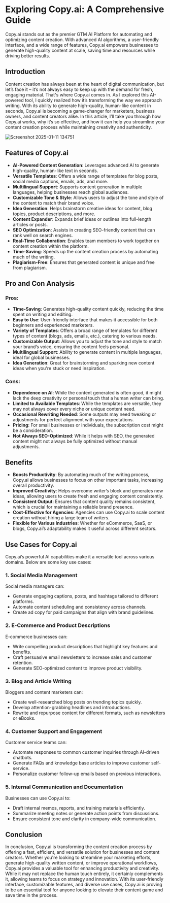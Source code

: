# Exploring Copy.ai: A Comprehensive Guide
Copy.ai stands out as the premier GTM AI Platform for automating and optimizing content creation. With advanced AI algorithms, a user-friendly interface, and a wide range of features, Copy.ai empowers businesses to generate high-quality content at scale, saving time and resources while driving better results.


## Introduction
Content creation has always been at the heart of digital communication, but let’s face it – it’s not always easy to keep up with the demand for fresh, engaging material. That's where Copy.ai comes in. As I explored this AI-powered tool, I quickly realized how it’s transforming the way we approach writing. With its ability to generate high-quality, human-like content in seconds, Copy.ai is becoming a game-changer for marketers, business owners, and content creators alike. In this article, I’ll take you through how Copy.ai works, why it’s so effective, and how it can help you streamline your content creation process while maintaining creativity and authenticity.

![Screenshot 2025-01-11 134751](https://github.com/user-attachments/assets/e657ea45-9eb6-4021-9c6f-2776654a3b81)

## Features of Copy.ai
- **AI-Powered Content Generation**: Leverages advanced AI to generate high-quality, human-like text in seconds.
- **Versatile Templates**: Offers a wide range of templates for blog posts, social media captions, emails, ads, and more.
- **Multilingual Support**: Supports content generation in multiple languages, helping businesses reach global audiences.
- **Customizable Tone & Style**: Allows users to adjust the tone and style of the content to match their brand voice.
- **Idea Generation**: Helps brainstorm creative ideas for content, blog topics, product descriptions, and more.
- **Content Expander**: Expands brief ideas or outlines into full-length articles or posts.
- **SEO Optimization**: Assists in creating SEO-friendly content that can rank well on search engines.
- **Real-Time Collaboration**: Enables team members to work together on content creation within the platform.
- **Time-Saving**: Speeds up the content creation process by automating much of the writing.
- **Plagiarism-Free**: Ensures that generated content is unique and free from plagiarism.

## Pro and Con Analysis

### Pros:
- **Time-Saving**: Generates high-quality content quickly, reducing the time spent on writing and editing.
- **Easy to Use**: User-friendly interface that makes it accessible for both beginners and experienced marketers.
- **Variety of Templates**: Offers a broad range of templates for different types of content (blogs, ads, emails, etc.), catering to various needs.
- **Customizable Output**: Allows you to adjust the tone and style to match your brand’s voice, ensuring the content feels personal.
- **Multilingual Support**: Ability to generate content in multiple languages, ideal for global businesses.
- **Idea Generation**: Great for brainstorming and sparking new content ideas when you're stuck or need inspiration.

### Cons:
- **Dependence on AI**: While the content generated is often good, it might lack the deep creativity or personal touch that a human writer can bring.
- **Limited to Available Templates**: While the templates are versatile, they may not always cover every niche or unique content need.
- **Occasional Rewriting Needed**: Some outputs may need tweaking or adjustments for perfect alignment with your expectations.
- **Pricing**: For small businesses or individuals, the subscription cost might be a consideration.
- **Not Always SEO-Optimized**: While it helps with SEO, the generated content might not always be fully optimized without manual adjustments.

## Benefits
- **Boosts Productivity**: By automating much of the writing process, Copy.ai allows businesses to focus on other important tasks, increasing overall productivity.
- **Improved Creativity**: Helps overcome writer’s block and generates new ideas, allowing users to create fresh and engaging content consistently.
- **Consistent Output**: Ensures that content quality remains consistent, which is crucial for maintaining a reliable brand presence.
- **Cost-Effective for Agencies**: Agencies can use Copy.ai to scale content creation without hiring a large team of writers.
- **Flexible for Various Industries**: Whether for eCommerce, SaaS, or blogs, Copy.ai’s adaptability makes it useful across different sectors.

## Use Cases for Copy.ai

Copy.ai’s powerful AI capabilities make it a versatile tool across various domains. Below are some key use cases:

### 1. **Social Media Management**
Social media managers can:

- Generate engaging captions, posts, and hashtags tailored to different platforms.
- Automate content scheduling and consistency across channels.
- Create ad copy for paid campaigns that align with brand guidelines.

### 2. **E-Commerce and Product Descriptions**
E-commerce businesses can:

- Write compelling product descriptions that highlight key features and benefits.
- Craft persuasive email newsletters to increase sales and customer retention.
- Generate SEO-optimized content to improve product visibility.

### 3. **Blog and Article Writing**
Bloggers and content marketers can:

- Create well-researched blog posts on trending topics quickly.
- Develop attention-grabbing headlines and introductions.
- Rewrite and repurpose content for different formats, such as newsletters or eBooks.

### 4. **Customer Support and Engagement**
Customer service teams can:

- Automate responses to common customer inquiries through AI-driven chatbots.
- Generate FAQs and knowledge base articles to improve customer self-service.
- Personalize customer follow-up emails based on previous interactions.

### 5. **Internal Communication and Documentation**
Businesses can use Copy.ai to:

- Draft internal memos, reports, and training materials efficiently.
- Summarize meeting notes or generate action points from discussions.
- Ensure consistent tone and clarity in company-wide communication.

## Conclusion

In conclusion, Copy.ai is transforming the content creation process by offering a fast, efficient, and versatile solution for businesses and content creators. Whether you're looking to streamline your marketing efforts, generate high-quality written content, or improve operational workflows, Copy.ai provides a valuable tool for enhancing productivity and creativity. While it may not replace the human touch entirely, it certainly complements it, allowing teams to focus on strategy and innovation. With its user-friendly interface, customizable features, and diverse use cases, Copy.ai is proving to be an essential tool for anyone looking to elevate their content game and save time in the process.







